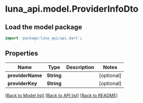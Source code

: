 # luna_api.model.ProviderInfoDto

## Load the model package
```dart
import 'package:luna_api/api.dart';
```

## Properties
Name | Type | Description | Notes
------------ | ------------- | ------------- | -------------
**providerName** | **String** |  | [optional] 
**providerKey** | **String** |  | [optional] 

[[Back to Model list]](../README.md#documentation-for-models) [[Back to API list]](../README.md#documentation-for-api-endpoints) [[Back to README]](../README.md)


